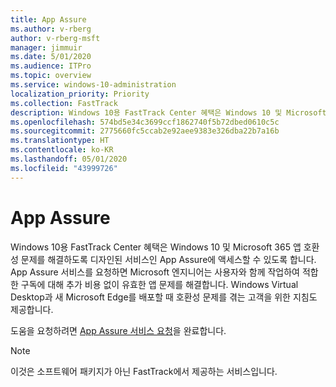 ```yaml
---
title: App Assure
ms.author: v-rberg
author: v-rberg-msft
manager: jimmuir
ms.date: 5/01/2020
ms.audience: ITPro
ms.topic: overview
ms.service: windows-10-administration
localization_priority: Priority
ms.collection: FastTrack
description: Windows 10용 FastTrack Center 혜택은 Windows 10 및 Microsoft 365 앱 호환성 문제를 해결하도록 디자인된 서비스인 App Assure에 액세스할 수 있도록 합니다.
ms.openlocfilehash: 574bd5e34c3699ccf1862740f5b72dbed0610c5c
ms.sourcegitcommit: 2775660fc5ccab2e92aee9383e326dba22b7a16b
ms.translationtype: HT
ms.contentlocale: ko-KR
ms.lasthandoff: 05/01/2020
ms.locfileid: "43999726"
---
```

# <a name="app-assure"></a>App Assure

Windows 10용 FastTrack Center 혜택은 Windows 10 및 Microsoft 365 앱 호환성 문제를 해결하도록 디자인된 서비스인 App Assure에 액세스할 수 있도록 합니다. App Assure 서비스를 요청하면 Microsoft 엔지니어는 사용자와 함께 작업하여 적합한 구독에 대해 추가 비용 없이 유효한 앱 문제를 해결합니다. Windows Virtual Desktop과 새 Microsoft Edge를 배포할 때 호환성 문제를 겪는 고객을 위한 지침도 제공합니다. 

도움을 요청하려면 [App Assure 서비스 요청](https://go.microsoft.com/fwlink/?linkid=2022721)을 완료합니다.

  > [!NOTE]
> 이것은 소프트웨어 패키지가 아닌 FastTrack에서 제공하는 서비스입니다.
